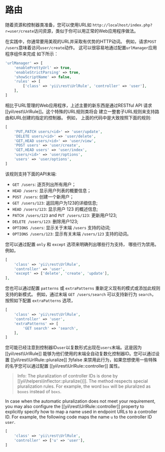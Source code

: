 路由
=======

随着资源和控制器类准备，您可以使用URL如
`http://localhost/index.php?r=user/create`访问资源，类似于你可以用正常的Web应用程序做法。

在实践中，你通常要用美观的URL并采取有优势的HTTP动词。
例如，请求`POST /users`意味着访问`user/create`动作。
这可以很容易地通过配置`urlManager`应用程序组件来完成
如下所示：

```php
'urlManager' => [
    'enablePrettyUrl' => true,
    'enableStrictParsing' => true,
    'showScriptName' => false,
    'rules' => [
        ['class' => 'yii\rest\UrlRule', 'controller' => 'user'],
    ],
]
```

相比于URL管理的Web应用程序，上述主要的新东西是通过RESTful API
请求[[yii\rest\UrlRule]]。这个特殊的URL规则类将会
建立一整套子URL规则来支持路由和URL创建的指定的控制器。
例如， 上面的代码中是大致按照下面的规则:

```php
[
    'PUT,PATCH users/<id>' => 'user/update',
    'DELETE users/<id>' => 'user/delete',
    'GET,HEAD users/<id>' => 'user/view',
    'POST users' => 'user/create',
    'GET,HEAD users' => 'user/index',
    'users/<id>' => 'user/options',
    'users' => 'user/options',
]
```

该规则支持下面的API末端:

* `GET /users`: 逐页列出所有用户；
* `HEAD /users`: 显示用户列表的概要信息；
* `POST /users`: 创建一个新用户；
* `GET /users/123`: 返回用户为123的详细信息;
* `HEAD /users/123`: 显示用户 123 的概述信息;
* `PATCH /users/123` and `PUT /users/123`: 更新用户123;
* `DELETE /users/123`: 删除用户123;
* `OPTIONS /users`: 显示关于末端 `/users` 支持的动词;
* `OPTIONS /users/123`: 显示有关末端 `/users/123` 支持的动词。

您可以通过配置 `only` 和 `except` 选项来明确列出哪些行为支持，
哪些行为禁用。例如，

```php
[
    'class' => 'yii\rest\UrlRule',
    'controller' => 'user',
    'except' => ['delete', 'create', 'update'],
],
```

您也可以通过配置 `patterns` 或 `extraPatterns` 重新定义现有的模式或添加此规则支持的新模式。
例如，通过末端 `GET /users/search` 可以支持新行为 `search`， 按照如下配置 `extraPatterns` 选项，

```php
[
    'class' => 'yii\rest\UrlRule',
    'controller' => 'user',
    'extraPatterns' => [
        'GET search' => 'search',
    ],
]
```

您可能已经注意到控制器ID`user`以复数形式出现在`users`末端。这是因为 [[yii\rest\UrlRule]] 
能够为他们使用的末端全自动复数化控制器ID。您可以通过设置 [[yii\rest\UrlRule::pluralize]] 
为false 来禁用此行为，如果您想使用一些特殊的名字您可以通过配置 [[yii\rest\UrlRule::controller]] 属性。

> Info: The pluralization of controller IDs is done by [[yii\helpers\Inflector::pluralize()]]. The method respects
  special pluralization rules. For example, the word `box` will be pluralized as `boxes` instead of `boxs`.

In case when the automatic pluralization does not meet your requirement, you may also configure the 
[[yii\rest\UrlRule::controller]] property to explicitly specify how to map a name used in endpoint URLs to 
a controller ID. For example, the following code maps the name `u` to the controller ID `user`.  
 
```php
[
    'class' => 'yii\rest\UrlRule',
    'controller' => ['u' => 'user'],
]
```
